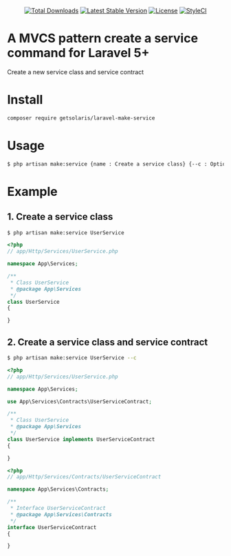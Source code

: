 <p align="center">
<a href="https://packagist.org/packages/getsolaris/laravel-make-service"><img src="https://poser.pugx.org/getsolaris/laravel-make-service/d/total.svg" alt="Total Downloads"></a>
<a href="https://packagist.org/packages/getsolaris/laravel-make-service"><img src="https://poser.pugx.org/getsolaris/laravel-make-service/v/stable.svg" alt="Latest Stable Version"></a>
<a href="https://packagist.org/packages/getsolaris/laravel-make-service"><img src="https://poser.pugx.org/getsolaris/laravel-make-service/license.svg" alt="License"></a>
<a href="https://github.styleci.io/repos/153322909?branch=master"><img src="https://github.styleci.io/repos/153322909/shield?branch=master" alt="StyleCI"></a>
</p>

# A MVCS pattern create a service command for Laravel 5+
Create a new service class and service contract

# Install
```bash
composer require getsolaris/laravel-make-service
```

# Usage
```bash
$ php artisan make:service {name : Create a service class} {--c : Option of create a service contract}
```

# Example

## 1. Create a service class
```bash
$ php artisan make:service UserService
```

```php
<?php
// app/Http/Services/UserService.php

namespace App\Services;

/**
 * Class UserService
 * @package App\Services
 */
class UserService
{

}
```

## 2. Create a service class and service contract
```bash
$ php artisan make:service UserService --c
```

```php
<?php
// app/Http/Services/UserService.php

namespace App\Services;

use App\Services\Contracts\UserServiceContract;

/**
 * Class UserService
 * @package App\Services
 */
class UserService implements UserServiceContract
{

}
```

```php
<?php
// app/Http/Services/Contracts/UserServiceContract

namespace App\Services\Contracts;

/**
 * Interface UserServiceContract
 * @package App\Services\Contracts
 */
interface UserServiceContract
{

}
```
